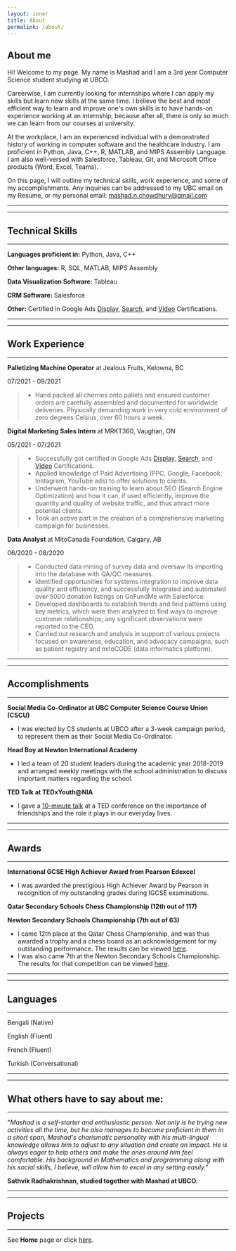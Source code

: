```yaml
---
layout: inner
title: About
permalink: /about/
---
```


## About me

Hi! Welcome to my page. My name is Mashad and I am a 3rd year Computer Science student studying at UBCO.

Careerwise, I am currently looking for internships where I can apply my skills but learn new skills at the same time. I believe the best and most efficient way to learn and improve one's own skills is to have hands-on experience working at an internship, because after all, there is only so much we can learn from our courses at university.

At the workplace, I am an experienced individual with a demonstrated history of working in computer software and the healthcare industry. I am proficient in Python, Java, C++, R, MATLAB, and MIPS Assembly Language. I am also well-versed with Salesforce, Tableau, Git, and Microsoft Office products (Word, Excel, Teams).

On this page, I will outline my technical skills, work experience, and some of my accomplishments. Any inquiries can be addressed to my UBC email on my Resume, or my personal email: mashad.n.chowdhury@gmail.com

---
---

## Technical Skills
---
**Languages proficient in:** Python, Java, C++

**Other languages:** R, SQL, MATLAB, MIPS Assembly

**Data Visualization Software:** Tableau

**CRM Software:** Salesforce

**Other:** Certified in Google Ads [Display](https://skillshop.exceedlms.com/student/award/6Q3F7Lm2HewvJmfT7npmZQ9m), [Search](https://skillshop.exceedlms.com/student/award/yV2iowVvStGa62SgBrEx6Qgk), and [Video](https://skillshop.exceedlms.com/student/award/t27QUMSnjBLh8vJeqVLYt5Vj) Certifications.

---
---

## Work Experience
---
**Palletizing Machine Operator** at Jealous Fruits, Kelowna, BC

07/2021 - 09/2021
> - Hand packed all cherries onto pallets and ensured customer orders are carefully assembled and documented for worldwide deliveries. Physically demanding work in very cold environment of zero degrees Celsius, over 60 hours a week.


**Digital Marketing Sales Intern** at MRKT360, Vaughan, ON

05/2021 - 07/2021
> - Successfully got certified in Google Ads [Display](https://skillshop.exceedlms.com/student/award/6Q3F7Lm2HewvJmfT7npmZQ9m), [Search](https://skillshop.exceedlms.com/student/award/yV2iowVvStGa62SgBrEx6Qgk), and [Video](https://skillshop.exceedlms.com/student/award/t27QUMSnjBLh8vJeqVLYt5Vj) Certifications.
> - Applied knowledge of Paid Advertising (PPC, Google, Facebook, Instagram, YouTube ads) to offer solutions to clients.
> - Underwent hands-on training to learn about SEO (Search Engine Optimization) and how it can, if used efficiently, improve the quantity and quality of website traffic, and thus attract more potential clients.
> - Took an active part in the creation of a comprehensive marketing campaign for businesses.



**Data Analyst** at MitoCanada Foundation, Calgary, AB

06/2020 - 08/2020
> - Conducted data mining of survey data and oversaw its importing into the database with QA/QC measures.
> - Identified opportunities for systems integration to improve data quality and efficiency, and successfully
integrated and automated over 5000 donation listings on GoFundMe with Salesforce.
> - Developed dashboards to establish trends and find patterns using key metrics, which were then analyzed to
find ways to improve customer relationships; any significant observations were reported to the CEO.
> - Carried out research and analysis in support of various projects focused on awareness, education, and
advocacy campaigns, such as patient registry and mitoCODE (data informatics platform).


---
---

## Accomplishments
---
**Social Media Co-Ordinator at UBC Computer Science Course Union (CSCU)**

- I was elected by CS students at UBCO after a 3-week campaign period, to represent them as their Social Media Co-Ordinator.

**Head Boy at Newton International Academy**

- I led a team of 20 student leaders during the academic year 2018-2019 and arranged weekly meetings with the school
administration to discuss important matters regarding the school.

**TED Talk at TEDxYouth@NIA**

- I gave a [10-minute talk](https://www.youtube.com/watch?v=7co9Q-PWq38) at a TED conference on the importance of friendships and the role it plays in our everyday lives.

---
---

## Awards
---
**International GCSE High Achiever Award from Pearson Edexcel**

- I was awarded the prestigious High Achiever Award by Pearson in recognition of my outstanding grades during IGCSE examinations.

**Qatar Secondary Schools Chess Championship (12th out of 117)**

**Newton Secondary Schools Championship (7th out of 63)**
- I came 12th place at the Qatar Chess Championship, and was thus awarded a trophy and a chess board as an acknowledgement for my outstanding performance. The results can be viewed [here](https://chess-results.com/tnr222648.aspx?lan=1&art=0&fed=QAT). 
- I was also came 7th at the Newton Secondary Schools Championship. The results for that competition can be viewed [here](https://chess-results.com/tnr220557.aspx?lan=1&art=1).

---
---

## Languages
---
Bengali (Native)

English (Fluent)

French (Fluent)

Turkish (Conversational)

---
---

## What others have to say about me:
---
"_Mashad is a self-starter and enthusiastic person. Not only is he trying new activities all the time, but he also manages to become proficient in them in a short span, Mashad's charismatic personality with his multi-lingual knowledge allows him to adjust to any situation and create an impact. He is always eager to help others and make the ones around him feel comfortable. His background in Mathematics and programming along with his social skills, I believe, will allow him to excel in any setting easily."_ 

**Sathvik Radhakrishnan, studied together with Mashad at UBCO.**

---
---
## Projects
---
See **Home** page or click [here](https://www.mashadchowdhury.com).
